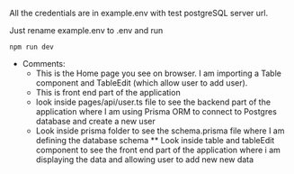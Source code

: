 All the credentials are in example.env with test postgreSQL server url.

Just rename example.env to .env and run

`npm run dev
`



- Comments:
  - This is the Home page you see on browser. I am importing a Table component and TableEdit (which allow user to add user).
  - This is front end part of the application
  - look inside pages/api/user.ts file to see the backend part of the application where I am using Prisma ORM to connect to Postgres database and create a new user
  - Look inside prisma folder to see the schema.prisma file where I am defining the database schema
    \*\* Look inside table and tableEdit component to see the front end part of the application where i am displaying the data and allowing user to add new new data

